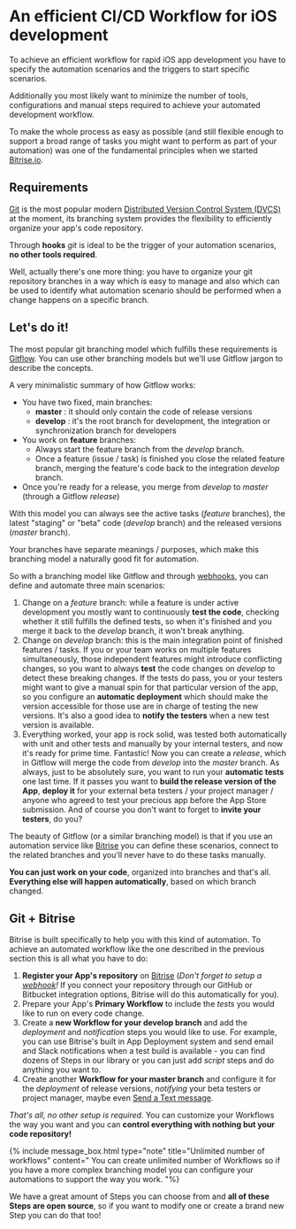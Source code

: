 
# An efficient CI/CD Workflow for iOS development

To achieve an efficient workflow for rapid iOS app development you have to specify the
automation scenarios and the triggers to start specific scenarios.

Additionally you most likely want to minimize the number of tools, configurations and
manual steps required to achieve your automated development workflow.

To make the whole process as easy as possible (and still flexible enough to support a
broad range of tasks you might want to perform as part of your automation) was one of
the fundamental principles when we started [Bitrise.io](https://www.bitrise.io/).

## Requirements

[Git](http://git-scm.com/) is the most popular modern
[Distributed Version Control System (DVCS)](http://en.wikipedia.org/wiki/Distributed_revision_control) at the moment,
its branching system provides the flexibility to efficiently organize your app's code repository.

Through **hooks** _git_ is ideal to be the trigger of your automation scenarios, **no other tools required**.

Well, actually there's one more thing: you have to organize your git repository
branches in a way which is easy to manage and also which can be used to identify
what automation scenario should be performed when a change happens on a specific branch.

## Let's do it!

The most popular git branching model which fulfills these requirements is
[Gitflow](http://nvie.com/posts/a-successful-git-branching-model/).
You can use other branching models but we'll use Gitflow jargon to describe the concepts.

A very minimalistic summary of how Gitflow works:

* You have two fixed, main branches:
  * **master** : it should only contain the code of release versions
  * **develop** : it's the root branch for development, the integration or synchronization branch for developers
* You work on **feature** branches:
  * Always start the feature branch from the _develop_ branch.
  * Once a feature (issue / task) is finished you close the related feature branch, merging
    the feature's code back to the integration _develop_ branch.
* Once you're ready for a release, you merge from _develop_ to _master_ (through a Gitflow _release_)

With this model you can always see the active tasks (_feature_ branches), the latest "staging" or "beta" code (_develop_ branch) and the released versions (_master_ branch).

Your branches have separate meanings / purposes, which make this branching model a naturally good fit for automation.

So with a branching model like Gitflow and through [webhooks](/webhooks/),
you can define and automate three main scenarios:

1. Change on a _feature_ branch: while a feature is under active development you mostly
   want to continuously **test the code**, checking whether it still fulfills
   the defined tests, so when it's finished and you merge it back to the _develop_ branch,
   it won't break anything.
2. Change on _develop_ branch: this is the main integration point of finished features / tasks.
   If you or your team works on multiple features simultaneously, those independent features might introduce
   conflicting changes, so you want to always **test** the code changes on _develop_ to detect these breaking changes.
   If the tests do pass, you or your testers might want to give a manual spin for that particular version
   of the app, so you configure an **automatic deployment** which should make the version accessible
   for those use are in charge of testing the new versions.
   It's also a good idea to **notify the testers** when a new test version is available.
3. Everything worked, your app is rock solid, was tested both automatically with unit and other tests
   and manually by your internal testers, and now it's ready for prime time.
   Fantastic! Now you can create a _release_, which in Gitflow will merge the code from _develop_ into
   the _master_ branch. As always, just to be absolutely sure, you want to run
   your **automatic tests** one last time.
   If it passes you want to **build the release version of the App**,
   **deploy it** for your external beta testers / your project manager / anyone who agreed
   to test your precious app before the App Store submission.
   And of course you don't want to forget to **invite your testers**, do you?

The beauty of Gitflow (or a similar branching model) is that if you use an automation service
like [Bitrise](https://www.bitrise.io/) you can define these scenarios,
connect to the related branches and you'll never have to do these tasks manually.

**You can just work on your code**, organized into branches and that's all.
**Everything else will happen automatically**, based on which branch changed.

## Git + Bitrise

Bitrise is built specifically to help you with this kind of automation.
To achieve an automated workflow like the one described in the previous section this is all what you have to do:

1. **Register your App's repository** on [Bitrise](https://www.bitrise.io/)
   (_Don't forget to setup a_ [_webhook_](/webhooks/)_!_ If you connect your repository through
   our GitHub or Bitbucket integration options, Bitrise will do this automatically for you).
2. Prepare your App's **Primary Workflow** to include the _tests_ you would like to run on every code change.
3. Create a **new Workflow for your develop branch** and add the _deployment_
   and _notification_ steps you would like to use.
   For example, you can use Bitrise's built in App Deployment system
   and send email and Slack notifications when a test build is available -
   you can find dozens of Steps in our library or you can just add _script_ steps
   and do anything you want to.
4. Create another **Workflow for your master branch** and configure it for
   the _deployment_ of release versions, _notifying_ your beta testers or project manager,
   maybe even [Send a Text message](https://github.com/bitrise-io/steps-sms-text-message).

_That's all, no other setup is required_.
You can customize your Workflows the way you want and you can
**control everything with nothing but your code repository!**

{% include message_box.html type="note" title="Unlimited number of workflows" content=" You can create unlimited number of Workflows so if you have a more complex branching model you can configure your automations to support the way you work.
"%}

We have a great amount of Steps you can choose from
and **all of these Steps are open source**,
so if you want to modify one or create a brand new Step you can do that too!
